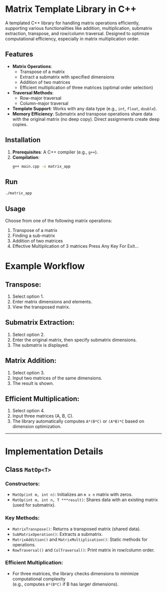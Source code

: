 # Matrix Template Library in C++

A templated C++ library for handling matrix operations efficiently, supporting various functionalities like addition, multiplication, submatrix extraction, transpose, and row/column traversal. Designed to optimize computational efficiency, especially in matrix multiplication order.

## Features

- **Matrix Operations**:
  - Transpose of a matrix
  - Extract a submatrix with specified dimensions
  - Addition of two matrices
  - Efficient multiplication of three matrices (optimal order selection)
- **Traversal Methods**:
  - Row-major traversal
  - Column-major traversal
- **Template Support**: Works with any data type (e.g., `int`, `float`, `double`).
- **Memory Efficiency**: Submatrix and transpose operations share data with the original matrix (no deep copy). Direct assignments create deep copies.

## Installation

1. **Prerequisites**: A C++ compiler (e.g., `g++`).
2. **Compilation**:
   ```bash
   g++ main.cpp -o matrix_app

## Run

   ```bash
   ./matrix_app
   ```
## Usage

>>>>>>>>>>>>>>>>>>>>>>>>>>>>>>>>>>>>>>>>>>>>>>>>>>>>
Choose from one of the following matrix operations:
1. Transpose of a matrix
2. Finding a sub-matrix
3. Addition of two matrices
4. Effective Multiplication of 3 matrices
Press Any Key For Exit...
>>>>>>>>>>>>>>>>>>>>>>>>>>>>>>>>>>>>>>>>>>>>>>>>>>>>

# Example Workflow

## Transpose:
1. Select option 1.  
2. Enter matrix dimensions and elements.  
3. View the transposed matrix.  

## Submatrix Extraction:
1. Select option 2.  
2. Enter the original matrix, then specify submatrix dimensions.  
3. The submatrix is displayed.  

## Matrix Addition:
1. Select option 3.  
2. Input two matrices of the same dimensions.  
3. The result is shown.  

## Efficient Multiplication:
1. Select option 4.  
2. Input three matrices (A, B, C).  
3. The library automatically computes `A*(B*C)` or `(A*B)*C` based on dimension optimization.

---

# Implementation Details

## Class `MatOp<T>`

### Constructors:
- `MatOp(int m, int n)`: Initializes an `m x n` matrix with zeros.
- `MatOp(int m, int n, T ***result)`: Shares data with an existing matrix (used for submatrix).

### Key Methods:
- `MatrixTranspose()`: Returns a transposed matrix (shared data).
- `SubMatrixOperation()`: Extracts a submatrix.
- `MatrixAddition()` and `MatrixMultiplication()`: Static methods for operations.
- `RowTraversal()` and `ColTraversal()`: Print matrix in row/column order.

### Efficient Multiplication:
- For three matrices, the library checks dimensions to minimize computational complexity  
  (e.g., computes `A*(B*C)` if B has larger dimensions).
